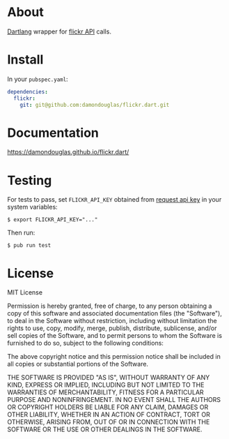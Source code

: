 
# About

[Dartlang](https://www.dartlang.org) wrapper for [flickr API](https://www.flickr.com/services/api/) calls.

# Install

In your `pubspec.yaml`:

```yaml
dependencies:
  flickr:
    git: git@github.com:damondouglas/flickr.dart.git
```

# Documentation

https://damondouglas.github.io/flickr.dart/

# Testing

For tests to pass, set `FLICKR_API_KEY` obtained from [request api key](https://www.flickr.com/services/apps/create/apply/) in your system variables:

`$ export FLICKR_API_KEY="..."`

Then run:

`$ pub run test`

# License

MIT License

Permission is hereby granted, free of charge, to any person obtaining
a copy of this software and associated documentation files (the
"Software"), to deal in the Software without restriction, including
without limitation the rights to use, copy, modify, merge, publish,
distribute, sublicense, and/or sell copies of the Software, and to
permit persons to whom the Software is furnished to do so, subject to
the following conditions:

The above copyright notice and this permission notice shall be
included in all copies or substantial portions of the Software.

THE SOFTWARE IS PROVIDED "AS IS", WITHOUT WARRANTY OF ANY KIND,
EXPRESS OR IMPLIED, INCLUDING BUT NOT LIMITED TO THE WARRANTIES OF
MERCHANTABILITY, FITNESS FOR A PARTICULAR PURPOSE AND
NONINFRINGEMENT. IN NO EVENT SHALL THE AUTHORS OR COPYRIGHT HOLDERS BE
LIABLE FOR ANY CLAIM, DAMAGES OR OTHER LIABILITY, WHETHER IN AN ACTION
OF CONTRACT, TORT OR OTHERWISE, ARISING FROM, OUT OF OR IN CONNECTION
WITH THE SOFTWARE OR THE USE OR OTHER DEALINGS IN THE SOFTWARE.
